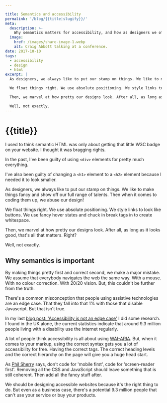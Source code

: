 ```yaml
---

title: Semantics and accessibility
permalink: '/blog/{{title|slugify}}/'
meta:
  description: >-
    Why semantics matters for accessibility, and how as designers we often get it wrong.
  image:
    href: /images/share-image-1.webp
    alt: Craig Abbott talking at a conference.
date: 2017-10-10
tags:
  - accessibility
  - design
  - html
excerpt: |
  As designers, we always like to put our stamp on things. We like to make things fancy and show off our full range of talents. Then when it comes to coding them up, we abuse our design!

  We float things right. We use absolute positioning. We style links to look like buttons. We use fancy hover states and chuck in break tags in to create whitespace.

  Then, we marvel at how pretty our designs look. After all, as long as it looks good, that's all that matters. Right?

  Well, not exactly.
---
```


# {{title}}

I used to think semantic HTML was only about getting that little W3C badge on your website. I thought it was bragging rights.

In the past, I've been guilty of using `<div>` elements for pretty much everything.

I've also been guilty of changing a `<h1>` element to a `<h2>` element because I needed it to look smaller. 

As designers, we always like to put our stamp on things. We like to make things fancy and show off our full range of talents. Then when it comes to coding them up, we abuse our design!

We float things right. We use absolute positioning. We style links to look like buttons. We use fancy hover states and chuck in break tags in to create whitespace.

Then, we marvel at how pretty our designs look. After all, as long as it looks good, that's all that matters. Right?

Well, not exactly.

## Why semantics is important 

By making things pretty first and correct second, we make a major mistake. We assume that everybody navigates the web the same way. With a mouse. With no colour correction. With 20/20 vision. But, this couldn't be further from the truth.

There's a common misconception that people using assistive technologies are an edge case. That they fall into that 1% with those that disable Javascript. But that isn't true.

In my last [blog post: 'Accessibility is not an edge case'](http://www.craigabbott.co.uk/accessibility-is-not-an-edge-case) I did some research. I found in the UK alone, the current statistics indicate that around 9.3 million people living with a disability use the internet regularly.

A lot of people think accessibility is all about using [WAI-ARIA](https://www.w3.org/WAI/intro/aria). But, when it comes to your markup, using the correct syntax gets you a lot of accessibility for free. Having the correct tags. The correct heading levels and the correct hierarchy on the page will give you a huge head start.

As [Phil Sherry](https://twitter.com/nonswearyphil) says, don't code for 'mobile first', code for 'screen-reader first'. Removing all the CSS and JavaScript should leave something that is still coherent. Then add all the fancy stuff after.

We should be designing accessible websites because it's the right thing to do. But even as a business case, there's a potential 9.3 million people that can't use your service or buy your products.







